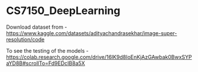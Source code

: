 # CS7150_DeepLearning

Download dataset from - https://www.kaggle.com/datasets/adityachandrasekhar/image-super-resolution/code

To see the testing of the models - https://colab.research.google.com/drive/16lK9d8IoEnKjAzGAwbak0BwxSYPaYD8B#scrollTo=Fd9EDcIB8a5X

